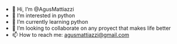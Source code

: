 - 👋 Hi, I’m @AgusMattiazzi
- 👀 I’m interested in python
- 🌱 I’m currently learning python
- 💞️ I’m looking to collaborate on any proyect that makes life better
- 📫 How to reach me: agusmattiazzi@gmail.com

<!---
AgusMattiazzi/AgusMattiazzi is a ✨ special ✨ repository because its `README.md` (this file) appears on your GitHub profile.
You can click the Preview link to take a look at your changes.
--->
